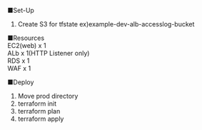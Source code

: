 ■Set-Up
1. Create S3 for tfstate
ex)example-dev-alb-accesslog-bucket

■Resources
<br />
EC2(web) x 1 
<br />
ALb x 1(HTTP Listener only)
<br />
RDS x 1
<br />
WAF x 1

■Deploy
1. Move prod directory
2. terraform init
3. terraform plan
4. terraform apply